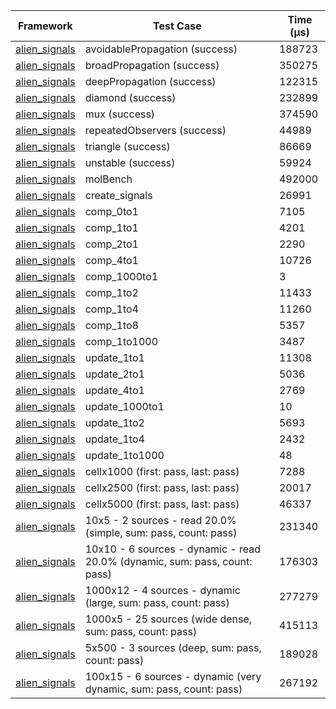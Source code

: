 | Framework | Test Case | Time (μs) |
| --- | --- | --- |
| [alien_signals](https://github.com/medz/alien-signals-dart) | avoidablePropagation (success) | 188723 |
| [alien_signals](https://github.com/medz/alien-signals-dart) | broadPropagation (success) | 350275 |
| [alien_signals](https://github.com/medz/alien-signals-dart) | deepPropagation (success) | 122315 |
| [alien_signals](https://github.com/medz/alien-signals-dart) | diamond (success) | 232899 |
| [alien_signals](https://github.com/medz/alien-signals-dart) | mux (success) | 374590 |
| [alien_signals](https://github.com/medz/alien-signals-dart) | repeatedObservers (success) | 44989 |
| [alien_signals](https://github.com/medz/alien-signals-dart) | triangle (success) | 86669 |
| [alien_signals](https://github.com/medz/alien-signals-dart) | unstable (success) | 59924 |
| [alien_signals](https://github.com/medz/alien-signals-dart) | molBench | 492000 |
| [alien_signals](https://github.com/medz/alien-signals-dart) | create_signals | 26991 |
| [alien_signals](https://github.com/medz/alien-signals-dart) | comp_0to1 | 7105 |
| [alien_signals](https://github.com/medz/alien-signals-dart) | comp_1to1 | 4201 |
| [alien_signals](https://github.com/medz/alien-signals-dart) | comp_2to1 | 2290 |
| [alien_signals](https://github.com/medz/alien-signals-dart) | comp_4to1 | 10726 |
| [alien_signals](https://github.com/medz/alien-signals-dart) | comp_1000to1 | 3 |
| [alien_signals](https://github.com/medz/alien-signals-dart) | comp_1to2 | 11433 |
| [alien_signals](https://github.com/medz/alien-signals-dart) | comp_1to4 | 11260 |
| [alien_signals](https://github.com/medz/alien-signals-dart) | comp_1to8 | 5357 |
| [alien_signals](https://github.com/medz/alien-signals-dart) | comp_1to1000 | 3487 |
| [alien_signals](https://github.com/medz/alien-signals-dart) | update_1to1 | 11308 |
| [alien_signals](https://github.com/medz/alien-signals-dart) | update_2to1 | 5036 |
| [alien_signals](https://github.com/medz/alien-signals-dart) | update_4to1 | 2769 |
| [alien_signals](https://github.com/medz/alien-signals-dart) | update_1000to1 | 10 |
| [alien_signals](https://github.com/medz/alien-signals-dart) | update_1to2 | 5693 |
| [alien_signals](https://github.com/medz/alien-signals-dart) | update_1to4 | 2432 |
| [alien_signals](https://github.com/medz/alien-signals-dart) | update_1to1000 | 48 |
| [alien_signals](https://github.com/medz/alien-signals-dart) | cellx1000 (first: pass, last: pass) | 7288 |
| [alien_signals](https://github.com/medz/alien-signals-dart) | cellx2500 (first: pass, last: pass) | 20017 |
| [alien_signals](https://github.com/medz/alien-signals-dart) | cellx5000 (first: pass, last: pass) | 46337 |
| [alien_signals](https://github.com/medz/alien-signals-dart) | 10x5 - 2 sources - read 20.0% (simple, sum: pass, count: pass) | 231340 |
| [alien_signals](https://github.com/medz/alien-signals-dart) | 10x10 - 6 sources - dynamic - read 20.0% (dynamic, sum: pass, count: pass) | 176303 |
| [alien_signals](https://github.com/medz/alien-signals-dart) | 1000x12 - 4 sources - dynamic (large, sum: pass, count: pass) | 277279 |
| [alien_signals](https://github.com/medz/alien-signals-dart) | 1000x5 - 25 sources (wide dense, sum: pass, count: pass) | 415113 |
| [alien_signals](https://github.com/medz/alien-signals-dart) | 5x500 - 3 sources (deep, sum: pass, count: pass) | 189028 |
| [alien_signals](https://github.com/medz/alien-signals-dart) | 100x15 - 6 sources - dynamic (very dynamic, sum: pass, count: pass) | 267192 |
